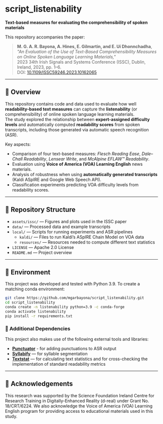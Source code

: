 # script_listenability

**Text-based measures for evaluating the comprehensibility of spoken materials**

This repository accompanies the paper:

> **M. G. A. R. Bayona, A. Hines, E. Gilmartin, and E. Uí Dhonnchadha**,  
> *"An Evaluation of the Use of Text-Based Comprehensibility Measures on Online Spoken Language Learning Materials,"*  
> 2023 34th Irish Signals and Systems Conference (ISSC), Dublin, Ireland, 2023, pp. 1–6.  
> DOI: [10.1109/ISSC59246.2023.10162065](https://doi.org/10.1109/ISSC59246.2023.10162065)

---

## 📘 Overview

This repository contains code and data used to evaluate how well **readability-based text measures** can capture the **listenability** (or comprehensibility) of online spoken language learning materials.  
The study explored the relationship between **expert-assigned difficulty levels** and automatically computed **readability scores** from spoken transcripts, including those generated via automatic speech recognition (ASR).

Key aspects:
- Comparison of four text-based measures: *Flesch Reading Ease*, *Dale–Chall Readability*, *Lensear Write*, and *McAlpine EFLAW™ Readability*.
- Evaluation using **Voice of America (VOA) Learning English** news materials.
- Analysis of robustness when using **automatically generated transcripts** (Kaldi ASpIRE and Google Web Speech API).
- Classification experiments predicting VOA difficulty levels from readability scores.

---

## 🧩 Repository Structure

- `assets/issc/` — Figures and plots used in the ISSC paper  
- `data/` — Processed data and example transcripts  
- `local/` — Scripts for running experiments and ASR pipelines  
  - `kaldi/` — Files to run Kaldi’s ASpIRE Chain Model on VOA data  
  - `resources/` — Resources needed to compute different text statistics  
- `LICENSE` — Apache 2.0 License  
- `README.md` — Project overview  


---

## 🧰 Environment
This project was developed and tested with Python 3.9. To create a matching conda environment:

```bash
git clone https://github.com/mgarbayona/script_listenability.git
cd script_listenability
conda create -n listenability python=3.9 -c conda-forge
conda activate listenability
pip install -r requirements.txt
```

### 🧩 Additional Dependencies

This project also makes use of the following external tools and libraries:

- **[Punctuator](https://github.com/ottokart/punctuator2)** - for adding punctuations to ASR output
- **[Syllabify](https://github.com/cainesap/syllabify)** — for syllable segmentation  
- **[Textstat](https://github.com/textstat/textstat)** — for calculating text statistics and for cross-checking the implementation of standard readability metrics


---

## 🧠 Acknowledgements

This research was supported by the Science Foundation Ireland Centre for Research Training in Digitally-Enhanced Reality (d-real) under Grant No. 18/CRT/6224.
We also acknowledge the Voice of America (VOA) Learning English program for providing access to educational materials used in this study.